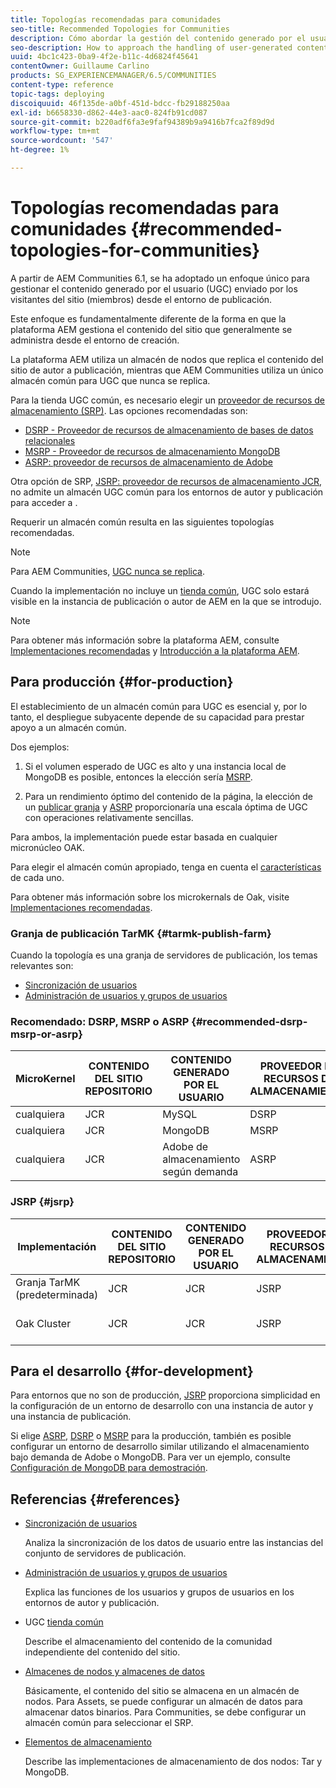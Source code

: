 ```yaml
---
title: Topologías recomendadas para comunidades
seo-title: Recommended Topologies for Communities
description: Cómo abordar la gestión del contenido generado por el usuario (UGC)
seo-description: How to approach the handling of user-generated content (UGC)
uuid: 4bc1c423-0ba9-4f2e-b11c-4d6824f45641
contentOwner: Guillaume Carlino
products: SG_EXPERIENCEMANAGER/6.5/COMMUNITIES
content-type: reference
topic-tags: deploying
discoiquuid: 46f135de-a0bf-451d-bdcc-fb29188250aa
exl-id: b6658330-d862-44e3-aac0-824fb91cd087
source-git-commit: b220adf6fa3e9faf94389b9a9416b7fca2f89d9d
workflow-type: tm+mt
source-wordcount: '547'
ht-degree: 1%

---
```


# Topologías recomendadas para comunidades {#recommended-topologies-for-communities}

A partir de AEM Communities 6.1, se ha adoptado un enfoque único para gestionar el contenido generado por el usuario (UGC) enviado por los visitantes del sitio (miembros) desde el entorno de publicación.

Este enfoque es fundamentalmente diferente de la forma en que la plataforma AEM gestiona el contenido del sitio que generalmente se administra desde el entorno de creación.

La plataforma AEM utiliza un almacén de nodos que replica el contenido del sitio de autor a publicación, mientras que AEM Communities utiliza un único almacén común para UGC que nunca se replica.

Para la tienda UGC común, es necesario elegir un [proveedor de recursos de almacenamiento (SRP)](working-with-srp.md). Las opciones recomendadas son:

* [DSRP - Proveedor de recursos de almacenamiento de bases de datos relacionales](dsrp.md)
* [MSRP - Proveedor de recursos de almacenamiento MongoDB](msrp.md)
* [ASRP: proveedor de recursos de almacenamiento de Adobe](asrp.md)

Otra opción de SRP, [JSRP: proveedor de recursos de almacenamiento JCR](jsrp.md), no admite un almacén UGC común para los entornos de autor y publicación para acceder a .

Requerir un almacén común resulta en las siguientes topologías recomendadas.

>[!NOTE]
>
>Para AEM Communities, [UGC nunca se replica](working-with-srp.md#ugc-never-replicated).
>
>Cuando la implementación no incluye un [tienda común](working-with-srp.md), UGC solo estará visible en la instancia de publicación o autor de AEM en la que se introdujo.

>[!NOTE]
>
>Para obtener más información sobre la plataforma AEM, consulte [Implementaciones recomendadas](../../help/sites-deploying/recommended-deploys.md) y [Introducción a la plataforma AEM](../../help/sites-deploying/data-store-config.md).

## Para producción {#for-production}

El establecimiento de un almacén común para UGC es esencial y, por lo tanto, el despliegue subyacente depende de su capacidad para prestar apoyo a un almacén común.

Dos ejemplos:

1. Si el volumen esperado de UGC es alto y una instancia local de MongoDB es posible, entonces la elección sería [MSRP](msrp.md).

1. Para un rendimiento óptimo del contenido de la página, la elección de un [publicar granja](../../help/sites-deploying/recommended-deploys.md#tarmk-farm) y [ASRP](asrp.md) proporcionaría una escala óptima de UGC con operaciones relativamente sencillas.

Para ambos, la implementación puede estar basada en cualquier micronúcleo OAK.

Para elegir el almacén común apropiado, tenga en cuenta el [características](working-with-srp.md#characteristics-of-srp-options) de cada uno.

Para obtener más información sobre los microkernals de Oak, visite [Implementaciones recomendadas](../../help/sites-deploying/recommended-deploys.md).

### Granja de publicación TarMK {#tarmk-publish-farm}

Cuando la topología es una granja de servidores de publicación, los temas relevantes son:

* [Sincronización de usuarios](sync.md)
* [Administración de usuarios y grupos de usuarios](users.md)

### Recomendado: DSRP, MSRP o ASRP {#recommended-dsrp-msrp-or-asrp}

| MicroKernel | CONTENIDO DEL SITIO REPOSITORIO | CONTENIDO GENERADO POR EL USUARIO | PROVEEDOR DE RECURSOS DE ALMACENAMIENTO | CONSERVACIÓN COMÚN |
|-------------|------------------------|----------------------------------|---------------------------|---------------|
| cualquiera | JCR | MySQL | DSRP | Sí |
| cualquiera | JCR | MongoDB | MSRP | Sí |
| cualquiera | JCR | Adobe de almacenamiento según demanda | ASRP | Sí |

### JSRP {#jsrp}


| Implementación | CONTENIDO DEL SITIO REPOSITORIO | CONTENIDO GENERADO POR EL USUARIO | PROVEEDOR DE RECURSOS DE ALMACENAMIENTO | CONSERVACIÓN COMÚN |
|----------------------|------------------------|----------------------------------|---------------------------|---------------------------------|
| Granja TarMK (predeterminada) | JCR | JCR | JSRP | No |
| Oak Cluster | JCR | JCR | JSRP | Sí solo para el entorno de publicación |

## Para el desarrollo {#for-development}

Para entornos que no son de producción, [JSRP](jsrp.md) proporciona simplicidad en la configuración de un entorno de desarrollo con una instancia de autor y una instancia de publicación.

Si elige [ASRP](asrp.md), [DSRP](dsrp.md) o [MSRP](msrp.md) para la producción, también es posible configurar un entorno de desarrollo similar utilizando el almacenamiento bajo demanda de Adobe o MongoDB. Para ver un ejemplo, consulte [Configuración de MongoDB para demostración](demo-mongo.md).

## Referencias {#references}

* [Sincronización de usuarios](sync.md)

   Analiza la sincronización de los datos de usuario entre las instancias del conjunto de servidores de publicación.

* [Administración de usuarios y grupos de usuarios](users.md)

   Explica las funciones de los usuarios y grupos de usuarios en los entornos de autor y publicación.

* UGC [tienda común](working-with-srp.md)

   Describe el almacenamiento del contenido de la comunidad independiente del contenido del sitio.

* [Almacenes de nodos y almacenes de datos](../../help/sites-deploying/data-store-config.md)

   Básicamente, el contenido del sitio se almacena en un almacén de nodos. Para Assets, se puede configurar un almacén de datos para almacenar datos binarios. Para Communities, se debe configurar un almacén común para seleccionar el SRP.

* [Elementos de almacenamiento](../../help/sites-deploying/storage-elements-in-aem-6.md)

   Describe las implementaciones de almacenamiento de dos nodos: Tar y MongoDB.
